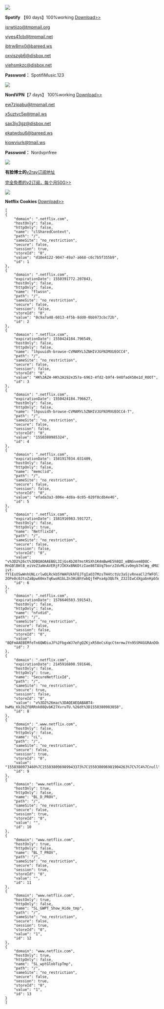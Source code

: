 

![](https://telegra.ph/file/d21c05eb07565dc1f634f.png)

**Spotify** 【60 days】100%working  [Download>>](https://www.spotify.com/us/download/windows/)

isrwtiizo@tmpmail.org

yjyes41cb@tmpmail.net

ibtrw8mx0@bareed.ws

oxyiszgb6@disbox.net

viehsmkzc@disbox.net

**Password：** SpotifiMusic.123

![](https://telegra.ph/file/3412135d5842db01a6c18.png)

**NordVPN**【7 days】 100%working  [Download>>](https://downloads.nordcdn.com/apps/windows/10/NordVPN/latest/NordVPNSetup.exe)

ew7zjpabu@tmpmail.net

x5uztvc5e@tmail.ws

sax3iy3gz@disbox.net

ekatwdsu6@bareed.ws

kjowviurk@tmail.ws

**Password：** Nordvpnfree


![](https://telegra.ph/file/da3af9a3058e23a306b67.jpg)

**有脸博士的**[v2ray订阅地址](https://youlianboshi.netlify.com/)

[完全免费的v2订阅，每个月50G>>](https://v2fast.tk/cart.php)

![](https://telegra.ph/file/2a869fc770abc5b6d4636.jpg)

**Netflix Cookies**  [Download>>](https://chrome.google.com/webstore/detail/editthiscookie/fngmhnnpilhplaeedifhccceomclgfbg)

```
[
{
    "domain": ".netflix.com",
    "hostOnly": false,
    "httpOnly": false,
    "name": "clSharedContext",
    "path": "/",
    "sameSite": "no_restriction",
    "secure": false,
    "session": true,
    "storeId": "0",
    "value": "d10e4122-9047-49a7-a668-c6c7b5f355b9",
    "id": 1
},
{
    "domain": ".netflix.com",
    "expirationDate": 1550391772.207843,
    "hostOnly": false,
    "httpOnly": false,
    "name": "flwssn",
    "path": "/",
    "sameSite": "no_restriction",
    "secure": false,
    "session": false,
    "storeId": "0",
    "value": "0c9a7a48-6013-4f5b-8dd0-0bb973cbc72b",
    "id": 2
},
{
    "domain": ".netflix.com",
    "expirationDate": 1550424184.796549,
    "hostOnly": false,
    "httpOnly": false,
    "name": "lhpuuidh-browse-CVMAMYL5ZNHIVJGFN3MXUEOCC4",
    "path": "/",
    "sameSite": "no_restriction",
    "secure": false,
    "session": false,
    "storeId": "0",
    "value": "HK%3AZH-HK%3A192e357a-6963-4fd2-b9f4-948fad450e1d_ROOT",
    "id": 3
},
{
    "domain": ".netflix.com",
    "expirationDate": 1550424184.796627,
    "hostOnly": false,
    "httpOnly": false,
    "name": "lhpuuidh-browse-CVMAMYL5ZNHIVJGFN3MXUEOCC4-T",
    "path": "/",
    "sameSite": "no_restriction",
    "secure": false,
    "session": false,
    "storeId": "0",
    "value": "1550380985324",
    "id": 4
},
{
    "domain": ".netflix.com",
    "expirationDate": 1581917034.031409,
    "hostOnly": false,
    "httpOnly": false,
    "name": "memclid",
    "path": "/",
    "sameSite": "no_restriction",
    "secure": false,
    "session": false,
    "storeId": "0",
    "value": "efada3a3-806e-4d8a-8c05-020f0cdb4e46",
    "id": 5
},
{
    "domain": ".netflix.com",
    "expirationDate": 1581916983.591727,
    "hostOnly": false,
    "httpOnly": true,
    "name": "NetflixId",
    "path": "/",
    "sameSite": "no_restriction",
    "secure": false,
    "session": false,
    "storeId": "0",
    "value": "v%3D2%26ct%3DBQAOAAEBEL3IjGs4b207mstRSXh1K4mBwHE5h8QI_eBNGvem8D0C-MnGBlBHlB_eiVeZ3aNnAVERjFJIKXxBN6DtzIae86TAVq7borzZdvMLzv0myb7mlWg_dMU3XuKky_uyMKRljCmTtEYIi3R0ZHDUhmBK0qXljaxbVD2lbMKbfwGu_SSOhSnE-ivt-fYlEsOSwWnhUNLcrlwOLRckb5YWAFUkhFEJTgIaO37MzsTH4tctUz3aSjvRneaCl2fWFOlI62kc91UigvZFWiS6l1l76fE52xbWtgV8LpMQckM9egsPHWRdNSSUk0CIdLPRDsUgkSUJBnQkuRLL7c6KyWgtZGCTEFjP_or5c_K0Yi4fD2fYHwxrf9NOyatvaIr3P6skcMAE5wHbDn3XZbLPctiADXLA5ITGFnLMREGakFdyRwh_GG9Zw1FXV4E0HyqSNgAhWR47nyt6HYhrzrY9B0SNSNCTfD6pAqV_CEZwqEOkXQ5uHURoHnbrT7FNC5CdDJcwRCJCpFcYeVir49kZhrC-2OPe0c0JtoZaBpw60mxTqKwoN1bLZn3HiBhYwbQjfHPxa4p3Qb7k_Z323IwCdXgabnKpb5ouSX4dEOCoUEQ_IUXTzj8Btcw.%26bt%3Ddbl%26ch%3DAQEAEAABABR70hmZWtE0BXtw885KHScsFY9KLkbagAo.%26mac%3DAQEAEAABABTPidketZjmnT4dB1wRH6KQGVJ9ckieAUc.",
    "id": 6
},
{
    "domain": ".netflix.com",
    "expirationDate": 1576646583.591543,
    "hostOnly": false,
    "httpOnly": false,
    "name": "nfvdid",
    "path": "/",
    "sameSite": "no_restriction",
    "secure": false,
    "session": false,
    "storeId": "0",
    "value": "BQFmAAEBEMfeTn6QWDiuJF%2FbgxWJ7eFgQZKjxR58eCsXqcCtmrmwJYn95SM4GGRAnDOuG1%2B52Br7VOjXJXfuQeRC4hKs13L%2FoyRaWahA3wbJszkmfXHpwrlRuB%2Fudiq80%2FdY2Xwveab0GqvnyyUuRnHptcU46HY5",
    "id": 7
},
{
    "domain": ".netflix.com",
    "expirationDate": 2145916800.591646,
    "hostOnly": false,
    "httpOnly": true,
    "name": "SecureNetflixId",
    "path": "/",
    "sameSite": "no_restriction",
    "secure": true,
    "session": false,
    "storeId": "0",
    "value": "v%3D2%26mac%3DAQEAEQABABT4-hwMa_KkJbZf8RRnk08QvbK27XvruTU.%26dt%3D1550380983858",
    "id": 8
},
{
    "domain": ".www.netflix.com",
    "hostOnly": false,
    "httpOnly": false,
    "name": "cL",
    "path": "/",
    "sameSite": "no_restriction",
    "secure": false,
    "session": true,
    "storeId": "0",
    "value": "1550380973460%7C155038096989943373%7C155038096981904263%7C%7C4%7Cnull",
    "id": 9
},
{
    "domain": "www.netflix.com",
    "hostOnly": true,
    "httpOnly": false,
    "name": "BL_D_PROV",
    "path": "/",
    "sameSite": "no_restriction",
    "secure": false,
    "session": true,
    "storeId": "0",
    "value": "",
    "id": 10
},
{
    "domain": "www.netflix.com",
    "hostOnly": true,
    "httpOnly": false,
    "name": "BL_T_PROV",
    "path": "/",
    "sameSite": "no_restriction",
    "secure": false,
    "session": true,
    "storeId": "0",
    "value": "",
    "id": 11
},
{
    "domain": "www.netflix.com",
    "hostOnly": true,
    "httpOnly": false,
    "name": "SL_GWPT_Show_Hide_tmp",
    "path": "/",
    "sameSite": "no_restriction",
    "secure": false,
    "session": true,
    "storeId": "0",
    "value": "1",
    "id": 12
},
{
    "domain": "www.netflix.com",
    "hostOnly": true,
    "httpOnly": false,
    "name": "SL_wptGlobTipTmp",
    "path": "/",
    "sameSite": "no_restriction",
    "secure": false,
    "session": true,
    "storeId": "0",
    "value": "1",
    "id": 13
}
]
```
